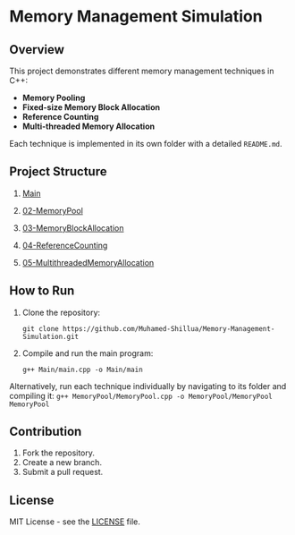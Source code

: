 # Memory Management Simulation

## Overview

This project demonstrates different memory management techniques in C++:
- **Memory Pooling**
- **Fixed-size Memory Block Allocation**
- **Reference Counting**
- **Multi-threaded Memory Allocation**

Each technique is implemented in its own folder with a detailed `README.md`.

## Project Structure

01. [Main](./01-Main/README.md)

02. [02-MemoryPool](./MemoryPool/README.md)

03. [03-MemoryBlockAllocation](./MemoryBlockAllocation/README.md)

04. [04-ReferenceCounting](./ReferenceCounting/README.md)
 
05. [05-MultithreadedMemoryAllocation](./MultithreadedMemoryAllocation/README.md)
  
## How to Run

1. Clone the repository:
   ```
   git clone https://github.com/Muhamed-Shillua/Memory-Management-Simulation.git
   ```
   
2. Compile and run the main program:
	```
	g++ Main/main.cpp -o Main/main
	```

Alternatively, run each technique individually by navigating to its folder and compiling it:
	```
	g++ MemoryPool/MemoryPool.cpp -o MemoryPool/MemoryPool
	MemoryPool
	```


## Contribution

1. Fork the repository.
2. Create a new branch.
3. Submit a pull request.

## License

MIT License - see the [LICENSE](LICENSE) file.
